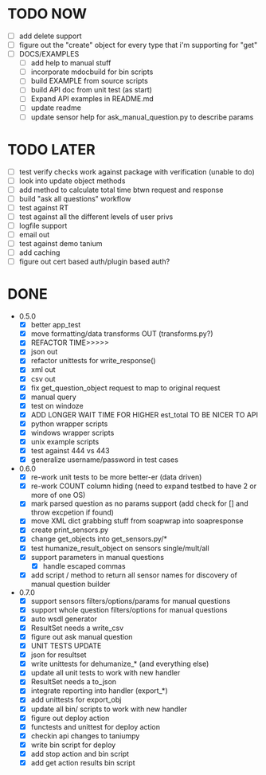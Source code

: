 # TODO NOW
 * [ ] add delete support
 * [ ] figure out the "create" object for every type that i'm supporting for "get"
 * [ ] DOCS/EXAMPLES
   * [ ] add help to manual stuff
   * [ ] incorporate mdocbuild for bin scripts
   * [ ] build EXAMPLE from source scripts
   * [ ] build API doc from unit test (as start)
   * [ ] Expand API examples in README.md
   * [ ] update readme
   * [ ] update sensor help for ask_manual_question.py to describe params

# TODO LATER
 * [ ] test verify checks work against package with verification (unable to do)
 * [ ] look into update object methods
 * [ ] add method to calculate total time btwn request and response
 * [ ] build "ask all questions" workflow
 * [ ] test against RT
 * [ ] test against all the different levels of user privs
 * [ ] logfile support
 * [ ] email out
 * [ ] test against demo tanium
 * [ ] add caching
 * [ ] figure out cert based auth/plugin based auth?

# DONE
  * 0.5.0
    * [X] better app_test
    * [X] move formatting/data transforms OUT (transforms.py?)
    * [X] REFACTOR TIME>>>>>
    * [X] json out
    * [X] refactor unittests for write_response()
    * [X] xml out
    * [X] csv out
    * [X] fix get_question_object request to map to original request
    * [X] manual query
    * [X] test on windoze
    * [X] ADD LONGER WAIT TIME FOR HIGHER est_total TO BE NICER TO API
    * [X] python wrapper scripts
    * [X] windows wrapper scripts
    * [X] unix example scripts
    * [X] test against 444 vs 443
    * [X] generalize username/password in test cases
  * 0.6.0
    * [X] re-work unit tests to be more better-er (data driven)
    * [X] re-work COUNT column hiding (need to expand testbed to have 2 or more  of one OS)
    * [X] mark parsed question as no params support (add check for [] and throw  excpetion if found)
    * [X] move XML dict grabbing stuff from soapwrap into soapresponse
    * [X] create print_sensors.py
    * [X] change get_objects into get_sensors.py/*
    * [X] test humanize_result_object on sensors single/mult/all
    * [X] support parameters in manual questions
      * [X] handle escaped commas
    * [X] add script / method to return all sensor names for discovery of manual question builder
  * 0.7.0
    * [X] support sensors filters/options/params for manual questions
    * [X] support whole question filters/options for manual questions
    * [X] auto wsdl generator
    * [X] ResultSet needs a write_csv
    * [X] figure out ask manual question
    * [X] UNIT TESTS UPDATE
    * [X] json for resultset
    * [X] write unittests for dehumanize_* (and everything else)
    * [X] update all unit tests to work with new handler
    * [X] ResultSet needs a to_json
    * [X] integrate reporting into handler (export_*)
    * [X] add unittests for export_obj
    * [X] update all bin/ scripts to work with new handler
    * [X] figure out deploy action
    * [X] functests and unittest for deploy action
    * [X] checkin api changes to taniumpy
    * [X] write bin script for deploy
    * [X] add stop action and bin script
    * [X] add get action results bin script
